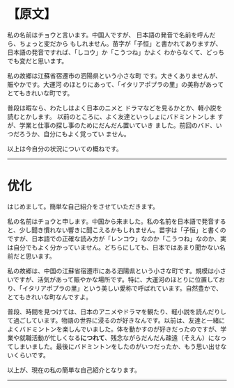 
# **【原文】**
私の名前はチョウと言います。中国人ですが、
日本語の発音で名前を呼んだら、ちょっと変だから
もしれません。苗字が「子恒」と書かれてありますが、
日本語の発音ですれば、「しコウ」か「こうつね」かよく
わからなくて、どっちでも変だと思います。

私の故郷は江蘇省宿遷市の泗陽県という小さな町
です。大きくありませんが、賑やかです。大運河
のほとりにあって、「イタリアポプラの里」の美称があって
とてもきれいな町です。

普段は暇なら、わたしはよく日本のニメと
ドラマなどを見るかとか、軽小説を読むとかします。
以前のところに、よく友達といっしょにバドミントンしま
すが、学業と仕事の探し事のためにだんだん置いていき
ました。前回のバド、いつだろうか、自分にもよく覚ってい
ません。

以上は今自分の状況についての概ねです。

---

# 优化
はじめまして。簡単な自己紹介をさせていただきます。

私の名前はチョウと申します。中国から来ました。私の名前を日本語で発音すると、少し聞き慣れない響きに聞こえるかもしれません。苗字は「子恒」と書くのですが、日本語での正確な読み方が「レンコウ」なのか「こうつね」なのか、実は自分でもよく分かっていません。どちらにしても、日本ではあまり聞かない名前だと思います。

私の故郷は、中国の江蘇省宿遷市にある泗陽県という小さな町です。規模は小さいですが、活気があって賑やかな場所です。特に、大運河のほとりに位置しており、「イタリアポプラの里」という美しい愛称で呼ばれています。自然豊かで、とてもきれいな町なんですよ。

普段、時間を見つけては、日本のアニメやドラマを観たり、軽小説を読んだりして過ごしています。物語の世界に浸るのが好きなんです。以前は、友達と一緒によくバドミントンを楽しんでいました。体を動かすのが好きだったのですが、学業や就職活動が忙しくなる**につれて**、残念ながらだんだん疎遠（そえん）になってしまいました。最後にバドミントンをしたのがいつだったか、もう思い出せないくらいです。

以上が、現在の私の簡単な自己紹介となります。

---